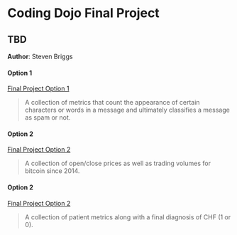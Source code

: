 # Coding Dojo Final Project
## TBD

**Author**: Steven Briggs




#### Option 1
[Final Project Option 1](./Final_Project_Option_1.ipynb)

> A collection of metrics that count the appearance of certain characters or words in a message and ultimately classifies a message as spam or not.

#### Option 2
[Final Project Option 2](./Final_Project_Option_2.ipynbb)

> A collection of open/close prices as well as trading volumes for bitcoin since 2014.


#### Option 2
[Final Project Option 2](./Final_Project_Option_3.ipynbb)

> A collection of patient metrics along with a final diagnosis of CHF (1 or 0).


